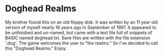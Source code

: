 Doghead Realms
==============

My brother found this on an old floppy disk. It was written by an 11 year old version of myself nearly 16 years ago in September of 1997. It appeared to be unfinished and un-named, but came with a text file full of snippets of BASIC named doghead.txt. Save files are written with the file extension '.dog'. The game welcomes the user to "the realms." So I've decided to call this "Doghead Realms." Enjoy.
